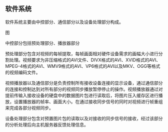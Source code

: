 ## 软件系统

软件系统主要由中控部分、通信部分以及设备处理部分构成。

图

中控部分包括预处理部分、播放器部分

预处理部分包含对视频的每帧提取，每帧画面相对硬件设备需求的画幅大小进行分割处理。视频要求为非压缩格式的AVI文件、DIVX格式的AVI、XVID格式的AVI、MPEG-4格式的AVI、WMV9格式的AVI、VP6格式的AVI以及MKV、OGG等格式的视频编码文件。

视频播放器以及通信部分是负责控制所有接收设备连接的显示设备，通过通信部分的连接和控制达到对所有部分的视频同步播放暂停停止的操作。视频播放器通过对提前传输入接收设备的硬盘中的数据图片包进行读取后，将图片压入缓存区进行播放，设置播放器的帧率、画面大小。在通过接收同步信号的同时对视频进行帧重组来完成各部分视频同步。

设备处理部分包含对预置图片包的读取以及对接收的同步信号的接收，经过该部分的分析处理后向主机服务器反馈处理信息。



